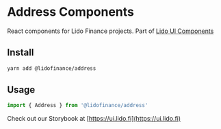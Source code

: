 # Address Components

React components for Lido Finance projects.
Part of [Lido UI Components](https://github.com/lidofinance/ui/#readme)

## Install

```bash
yarn add @lidofinance/address
```

## Usage

```ts
import { Address } from '@lidofinance/address'
```

Check out our Storybook at [https://ui.lido.fi](https://ui.lido.fi)
